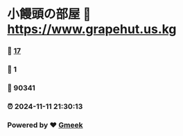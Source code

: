 # 小饅頭の部屋 :link: https://www.grapehut.us.kg 
### :page_facing_up: [17](https://www.grapehut.us.kg/tag.html) 
### :speech_balloon: 1 
### :hibiscus: 90341 
### :alarm_clock: 2024-11-11 21:30:13 
### Powered by :heart: [Gmeek](https://github.com/Meekdai/Gmeek)
